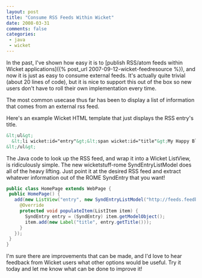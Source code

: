 ```yaml
---
layout: post
title: "Consume RSS Feeds Within Wicket"
date: 2008-03-31
comments: false
categories:
 - java
 - wicket
---
```


In the past, I've shown how easy it is to [publish RSS/atom feeds within Wicket applications]({% post_url 2007-09-12-wicket-feedresource %}), and now it is just as easy to consume external feeds. It's actually quite trivial (about 20 lines of code), but it is nice to support this out of the box so new users don't have to roll their own implementation every time.



The most common usecase thus far has been to display a list of information that comes from an external rss feed.



Here's an example Wicket HTML template that just displays the RSS entry's title.


```html
&lt;ul&gt;
  &lt;li wicket:id="entry"&gt;&lt;span wicket:id="title"&gt;My Happy Blog Post&lt;/span&gt;&lt;/li&gt;
&lt;/ul&gt;
```

The Java code to look up the RSS feed, and wrap it into a Wicket ListView, is ridiculously simple. The new wicketstuff-rome SyndEntryListModel does all of the heavy lifting. Just point it at the desired RSS feed and extract whatever information out of the ROME SyndEntry that you want!

```java
public class HomePage extends WebPage {
 public HomePage() {
   add(new ListView("entry", new SyndEntryListModel("http://feeds.feedburner.com/code_poet")) {
     @Override
     protected void populateItem(ListItem item) {
       SyndEntry entry = (SyndEntry) item.getModelObject();
       item.add(new Label("title", entry.getTitle()));
     }
   });
 }
}
```



I'm sure there are improvements that can be made, and I'd love to hear feedback from Wicket users what other options would be useful. Try it today and let me know what can be done to improve it!

